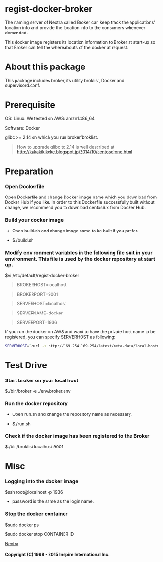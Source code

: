# regist-docker-broker
The naming server of Nextra called Broker can keep track the applications' location info and provide the location info to the consumers whenever demanded.

This docker image registers its location information to Broker at start-up so that Broker can tell the whereabouts of the docker at request.

# About this package
This package includes broker, its utility broklist, Docker and supervisord.conf.

# Prerequisite
OS: Linux. We tested on AWS: amzn1.x86_64

Software: Docker

glibc >= 2.14 on which you run broker/broklist.

> How to upgrade glibc to 2.14 is well described at http://kakakikikeke.blogspot.jp/2014/10/centosdrone.html

# Preparation
### Open Dockerfile
Open Dockerfile and change Docker image name which you download from Docker Hub if you like. In order to this Dockerfile successfully built without change, we recommend you to download centos6.x from Docker Hub. 

### Build your docker image
* Open build.sh and change image name to be built if you prefer.

* $./build.sh

### Modify environment variables in the following file suit in your environment. This file is used by the docker repository at start up.
$vi /etc/default/regist-docker-broker
> BROKERHOST=localhost

> BROKERPORT=9001

> SERVERHOST=localhost

> SERVERNAME=docker

> SERVERPORT=1936

If you run the docker on AWS and want to have the private host name to be registered, you can specify SERVERHOST as following:

```sh
SERVERHOST=`curl -s http://169.254.169.254/latest/meta-data/local-hostname`
```

# Test Drive
### Start broker on your local host
$./bin/broker -e ./env/broker.env

### Run the docker repository
* Open run.sh and change the repository name as necessary.

* $./run.sh

### Check if the docker image has been registered to the Broker
$./bin/broklist localhost 9001

# Misc
### Logging into the docker image
$ssh root@localhost -p 1936

 * password is the same as the login name.

### Stop the docker container
$sudo docker ps

$sudo docker stop  CONTAINER ID

[Nextra](http://www.inspire-intl.com/product/product_nextra.html)

#### Copyright (C) 1998 - 2015  Inspire International Inc.
